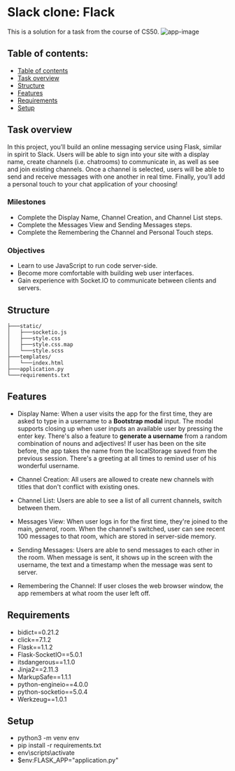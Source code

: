 # Slack clone: Flack

This is a solution for a task from the course of CS50.
![app-image](https://user-images.githubusercontent.com/62238800/107125437-be3bf580-68b2-11eb-8faf-137c3aa230e4.png)

## Table of contents:

- [Table of contents](#table-of-contents)
- [Task overview](#task-overview)
- [Structure](#structure)
- [Features](#features)
- [Requirements](#requirements)
- [Setup](#setup)

## Task overview

In this project, you’ll build an online messaging service using Flask, similar in spirit to Slack. Users will be able to sign into your site with a display name, create channels (i.e. chatrooms) to communicate in, as well as see and join existing channels. Once a channel is selected, users will be able to send and receive messages with one another in real time. Finally, you’ll add a personal touch to your chat application of your choosing!

### Milestones

- Complete the Display Name, Channel Creation, and Channel List steps.
- Complete the Messages View and Sending Messages steps.
- Complete the Remembering the Channel and Personal Touch steps.

### Objectives

- Learn to use JavaScript to run code server-side.
- Become more comfortable with building web user interfaces.
- Gain experience with Socket.IO to communicate between clients and servers.

## Structure

```
├───static/
│   ├───socketio.js
│   ├───style.css
│   ├───style.css.map
│   └───style.scss
├───templates/
│   └───index.html
├───application.py
└───requirements.txt
```

## Features

- Display Name:
  When a user visits the app for the first time, they are asked to type in a username to a **Bootstrap modal** input. The modal supports closing up when user inputs an available user by pressing the enter key. There's also a feature to **generate a username** from a random combination of nouns and adjectives! If user has been on the site before, the app takes the name from the localStorage saved from the previous session. There's a greeting at all times to remind user of his wonderful username.

- Channel Creation:
  All users are allowed to create new channels with titles that don't conflict with existing ones.

- Channel List:
  Users are able to see a list of all current channels, switch between them.

- Messages View:
  When user logs in for the first time, they're joined to the main, _general_, room. When the channel's switched, user can see recent 100 messages to that room, which are stored in server-side memory.

- Sending Messages:
  Users are able to send messages to each other in the room. When message is sent, it shows up in the screen with the username, the text and a timestamp when the message was sent to server.

- Remembering the Channel:
  If user closes the web browser window, the app remembers at what room the user left off.

## Requirements

- bidict==0.21.2
- click==7.1.2
- Flask==1.1.2
- Flask-SocketIO==5.0.1
- itsdangerous==1.1.0
- Jinja2==2.11.3
- MarkupSafe==1.1.1
- python-engineio==4.0.0
- python-socketio==5.0.4
- Werkzeug==1.0.1

## Setup

- python3 -m venv env
- pip install -r requirements.txt
- env\scripts\activate
- $env:FLASK_APP="application.py"
